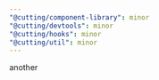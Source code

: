 ```yaml
---
"@cutting/component-library": minor
"@cutting/devtools": minor
"@cutting/hooks": minor
"@cutting/util": minor
---
```


another
